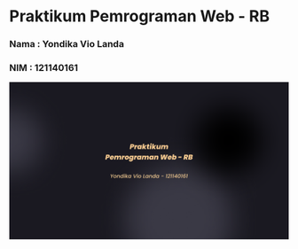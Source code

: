 # Praktikum Pemrograman Web - RB

### Nama : Yondika Vio Landa

### NIM : 121140161

![Venom](thumbnail%20pemweb.png)
